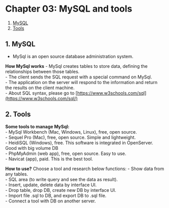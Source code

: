 # Chapter 03: MySQL and tools

1. [MySQL](#1-mysql)<br>
1. [Tools](#2-tools)<br>


## 1. MySQL
- MySql is an open source database administration system.

**How MySql works**
    - MySql creates tables to store data, defining the relationships between those tables.<br>
    - The client sends the SQL request with a special command on MySql.<br>
    - The application on the server will respond to the information and return the results on the client machine.<br>
    - About SQL syntax, please go to [https://www.w3schools.com/sql](https://www.w3schools.com/sql/)

## 2. Tools
**Some tools to manage MySql:**<br>
    - MySql Workbench (Mac, Windows, Linux), free, open source.<br>
    - Sequel Pro (Mac), free, open source. Simple and lightweight.<br>
    - HeidiSQL (Windows), free. This software is integrated in OpenServer. Good with big volume DB<br>
    - PhpMyAdmin (web app), free, open source. Easy to use.<br>
    - Navicat (app), paid. This is the best tool.<br>

**How to use?**
Choose a tool and research below functions:
    - Show data from any tables.<br>
    - SQL area (to write query and see the data as result).<br>
    - Insert, update, delete data by interface UI.<br>
    - Drop table, drop DB, create new DB by interface UI.<br>
    - Import file .sql to DB, and export DB to .sql file.<br>
    - Connect a tool with DB on another server.
